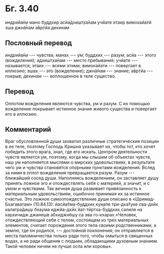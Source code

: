 # Бг. 3.40

индрийа̄н̣и мано буддхир асйа̄дхишт̣ха̄нам учйате этаир вимохайатй эша
джн̃а̄нам а̄вр̣тйа дехинам

## Пословный перевод

индрийа̄н̣и --- чувства; манах̣ --- ум; буддхих̣ --- разум; асйа --- этого
(вожделения); адхишт̣ха̄нам --- место пребывания; учйате --- называется;
этаих̣ --- всеми этими; вимохайати --- повергает в иллюзию; эшах̣ --- это
(вожделение); джн̃а̄нам --- знание; а̄вр̣тйа --- покрыв; дехинам ---
воплощенное в теле существо.

## Перевод

Оплотом вожделения являются чувства, ум и разум. С их помощью вожделение
покрывает истинное знание живого существа и повергает его в иллюзию.

## Комментарий

Враг обусловленной души захватил различные стратегические позиции в ее
теле, поэтому Господь Кришна указывает их, чтобы тот, кто хочет победить
этого врага, знал, где его искать. Центром деятельности чувств является
ум, поэтому, когда мы слышим об объектах чувств, наш ум наполняется
мыслями о мирских удовольствиях, в результате чего ум и чувства
становятся опорными пунктами вожделения. Вслед за ними в оплот
вожделения превращается разум. Разум --- ближайший сосед души.
Наполняясь вожделением, он заставляет душу принять ложное эго и
отождествлять себя с материей, а значит, и с умом и чувствами. Так
вечная душа развивает привязанность к материальным удовольствиям,
ошибочно принимая их за истинное счастье. Это ложное самоотождествление
души описано в «Шримад-Бхагаватам» (10.84.13): йасйа̄тма-буддхих̣ кун̣апе
три-дха̄туке сва-дхӣх̣ калатра̄дишу бхаума иджйа-дхӣх̣ йат-тӣртха-буддхих̣
салиле на кархичидж джанешв абхиджн̃ешу са эва го-кхарах̣ «Человек,
отождествляющий себя с телом, состоящем из трех материальных элементов,
считает порождения этого тела своими родственниками, а землю, где он
родился, --- достойной поклонения; он отправляется в места паломничества
только ради того, чтобы омыться в священных водах, а не ради общения с
людьми, обладающими духовным знанием. Такой человек ничем не лучше осла
или коровы».
